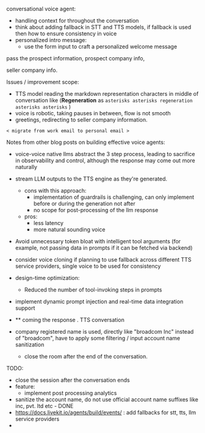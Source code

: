 conversational voice agent:

- handling context for throughout the conversation
- think about adding fallback in STT and TTS models, if fallback is used then how to ensure consistency in voice
- personalized intro message:
  - use the form input to craft a personalized welcome message

pass the prospect information, prospect company info,

seller company info.


Issues / improvement scope:

- TTS model reading the markdown representation characters in middle of conversation like (**Regeneration** as `asterisks asterisks regeneration asterisks asterisks`  )
- voice is robotic, taking pauses in between, flow is not smooth
- greetings, redirecting to seller company information.

`< migrate from work email to personal email >`

Notes from other blog posts on building effective voice agents:
- voice-voice native llms abstract the 3 step process, leading to sacrifice in observability and control, although the response may come out more naturally
- stream LLM outputs to the TTS engine as they're generated.
  - cons with this approach:
    - implementation of guardrails is challenging, can only implement before or during the generation not after
    - no scope for post-processing of the llm response
  - pros:
    - less latency
    - more natural sounding voice
- Avoid unnecessary token bloat with intelligent tool arguments (for example, not passing data in prompts if it can be fetched via backend)
- consider voice cloning if planning to use fallback across different TTS service providers, single voice to be used for consistency
- design-time optimization:
  - Reduced the number of tool-invoking steps in prompts
- implement dynamic prompt injection and real-time data integration support

- ** coming the response . TTS conversation
- company registered name is used, directly like "broadcom Inc" instead of "broadcom", have to apply some filtering / input account name
  sanitization
  - close the room after the end of the conversation.

TODO:

- close the session after the conversation ends
- feature:
  - implement post processing analytics
- sanitize the account name, do not use official account name suffixes like inc, pvt. ltd etc - DONE
- https://docs.livekit.io/agents/build/events/ : add fallbacks for stt, tts, llm service providers
- 